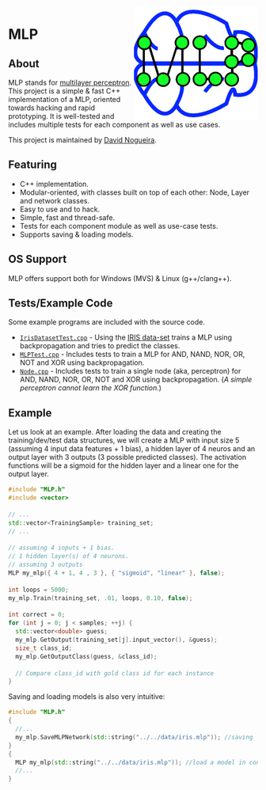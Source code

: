 
<img alt="MLP logo" src="logo.png" width="250" align="right" />

# MLP
## About

MLP stands for [multilayer perceptron](https://en.wikipedia.org/wiki/Multilayer_perceptron).
This project is a simple & fast C++ implementation of a MLP, oriented towards hacking and rapid prototyping.
It is well-tested and includes multiple tests for each component as well as use cases.

This project is maintained by [David Nogueira](http://web.tecnico.ulisboa.pt/david.jacome.nogueira/).


## Featuring

- C++ implementation.
- Modular-oriented, with classes built on top of each other: Node, Layer and network classes.
- Easy to use and to hack.
- Simple, fast and thread-safe.
- Tests for each component module as well as use-case tests.
- Supports saving & loading models.

## OS Support

MLP offers support both for Windows (MVS) & Linux (g++/clang++).

## Tests/Example Code

Some example programs are included with the source code.

- [`IrisDatasetTest.cpp`](./src/IrisDatasetTest.cpp) - Using the [IRIS data-set](https://archive.ics.uci.edu/ml/datasets/Iris) trains a MLP using backpropagation and tries to predict the classes.
- [`MLPTest.cpp`](./src/MLPTest.cpp) - Includes tests to train a MLP for AND, NAND, NOR, OR, NOT and XOR using backpropagation.
- [`Node.cpp`](./src/Node.cpp) - Includes tests to train a single node (aka, perceptron) for AND, NAND, NOR, OR, NOT and XOR using backpropagation. (*A simple perceptron cannot learn the XOR function.*)

## Example

Let us look at an example. After loading the data and creating the training/dev/test data structures, we will create a MLP with input size 5 (assuming 4 input data features + 1 bias), a hidden layer of 4 neuros and an output layer with 3 outputs (3 possible predicted classes). The activation functions will be a sigmoid for the hidden layer and a linear one for the output layer.

```cpp
#include "MLP.h"
#include <vector>

// ...
std::vector<TrainingSample> training_set;
// ...

// assuming 4 inputs + 1 bias.
// 1 hidden layer(s) of 4 neurons.
// assuming 3 outputs
MLP my_mlp({ 4 + 1, 4 , 3 }, { "sigmoid", "linear" }, false);

int loops = 5000;
my_mlp.Train(training_set, .01, loops, 0.10, false);

int correct = 0;
for (int j = 0; j < samples; ++j) {
  std::vector<double> guess;
  my_mlp.GetOutput(training_set[j].input_vector(), &guess);
  size_t class_id;
  my_mlp.GetOutputClass(guess, &class_id);

  // Compare class_id with gold class id for each instance
}
```

Saving and loading models is also very intuitive:

```cpp
#include "MLP.h"
{
  //...
  my_mlp.SaveMLPNetwork(std::string("../../data/iris.mlp")); //saving
}
{
  MLP my_mlp(std::string("../../data/iris.mlp")); //load a model in constructor
  //...
}
```
